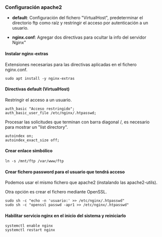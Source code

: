 ### Configuración apache2

- **default**: Configuración del fichero "VirtualHost", predeterminar el directorio ftp como raíz y restringir el acceso por autenticación a un usuario.

- **nginx.conf**: Agregar dos directivas para ocultar la info del servidor Nginx"

#### Instalar nginx-extras

Extensiones necesarias para las directivas aplicadas en el fichero nginx.conf.

```
sudo apt install -y nginx-extras
```

#### Directivas default (VirtualHost)

Restringir el acceso a un usuario.
```
auth_basic "Acceso restringido";
auth_basic_user_file /etc/nginx/.htpasswd;
```

Procesar las solicitudes que terminan con barra diagonal /, es necesario para mostrar un "list directory".
```
autoindex on;
autoindex_exact_size off;
```

#### Crear enlace simbólico
```
ln -s /mnt/ftp /var/www/ftp
```

#### Crear fichero password para el usuario que tendrá acceso

Podemos usar el mismo fichero que apache2 (instalando las apache2-utils). 

Otra opción es crear el fichero mediante OpenSSL.
```
sudo sh -c "echo -n 'usuario:' >> /etc/nginx/.htpasswd"
sudo sh -c "openssl passwd -apr1 >> /etc/nginx/.htpasswd"
```

#### Habilitar servicio nginx en el inicio del sistema y reiniciarlo
```
systemctl enable nginx
systemctl restart nginx
```
